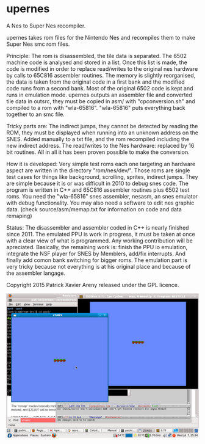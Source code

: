 # upernes
A Nes to Super Nes recompiler.

upernes takes rom files for the Nintendo Nes and recompiles them to make Super Nes smc rom files.

Principle:
The rom is disassembled, the tile data is separated. The 6502  machine code is analysed and stored in a list.
Once this list is made, the code is modified in order to replace read/writes to the original nes hardware by
calls to 65C816 assembler routines. The memory is slightly reorganised, the data is taken from the original code
in a first bank and the modified code runs from a second bank. Most of the original 6502 code is kept and runs
in emulation mode.
upernes outputs an assembler file and converted tile data in outsrc, they must be copied in asm/ with "cpconversion.sh"
and compiled to a rom with "wla-65816".
"wla-65816" puts everything back together to an smc file.

Tricky parts are:
The indirect jumps, they cannot be detected by reading the ROM, they must be displayed
when running into an unknown address on the SNES. Added manually to a txt file, and the
rom recompiled including the new indirect address.
The read/writes to the Nes hardware: replaced by 16 bit routines.
All in all it has been proven possible to make the conversion.

How it is developed:
Very simple test roms each one targeting an hardware aspect are written in the directory "rom/nes/dev/".
Those roms are single test cases for things like background, scrolling, sprites, indirect jumps.
They are simple because it is or was difficult in 2010 to debug snes code.
The program is written in C++ and 65C816 assembler routines plus 6502 test roms. You need the "wla-65816" snes
assembler, nesasm, an snes emulator with debug functionality. You may also need a software to edit nes
graphic data.
(check source/asm/memap.txt for information on code and data remaping)

Status:
The disassembler and assembler coded in C++ is nearly finished since 2011.
The emulated PPU is work in progress, it must be taken at once with a clear view of what is programmed.
Any working contribution will be apreciated. Basically, the remaining work is: finish the PPU io emulation,
integrate the NSF player for SNES by Memblers, add/fix interrupts. And finally add comon bank switching for
bigger roms.
The emulation part is very tricky because not everything is at his original place and because of the assembler
langage.

Copyright 2015 Patrick Xavier Areny released under the GPL licence.

![alt tag](https://github.com/mandraga/upernes/blob/master/Screenshot.png)

